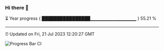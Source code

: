 ### Hi there 👋

⏳ Year progress { ████████████████▁▁▁▁▁▁▁▁▁▁▁▁▁▁ } 55.21 %

---

⏰ Updated on Fri, 21 Jul 2023 12:20:27 GMT

![Progress Bar CI](https://github.com/liununu/liununu/workflows/Progress%20Bar%20CI/badge.svg)
